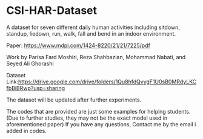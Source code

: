# CSI-HAR-Dataset
A dataset for seven different daily human activities including sitdown, standup, liedown, run, walk,  fall and bend in an indoor environment.

Paper: https://www.mdpi.com/1424-8220/21/21/7225/pdf

Work by Parisa Fard Moshiri, Reza Shahbazian, Mohammad Nabati, and Seyed Ali Ghorashi

Dataset Link:https://drive.google.com/drive/folders/1Qu8hfdQvygF1U0sB0MRdyLKCfbBiBRwp?usp=sharing

The dataset will be updated after further experiments.

The codes that are provided are just some examples for helping students. (Due to further studies, they may not be the exact model used in aforementioned paper)
If you have any questions, Contact me by the email i added in codes.
